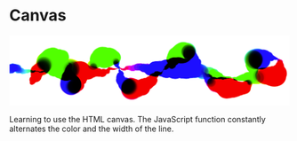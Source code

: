 # Canvas

![demo](Capture.PNG)

Learning to use the HTML canvas. The JavaScript function constantly alternates the color and the width of the line. 

